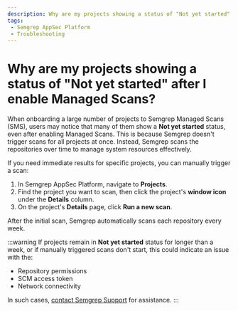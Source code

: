 ```yaml
---
description: Why are my projects showing a status of "Not yet started" after I enable Managed Scans?
tags:
 - Semgrep AppSec Platform
 - Troubleshooting
---
```


# Why are my projects showing a status of "Not yet started" after I enable Managed Scans?

When onboarding a large number of projects to Semgrep Managed Scans (SMS), users may notice that many of them show a **Not yet started** status, even after enabling Managed Scans. This is because Semgrep doesn't trigger scans for all projects at once. Instead, Semgrep scans the repositories over time to manage system resources effectively.

If you need immediate results for specific projects, you can manually trigger a scan:

1. In Semgrep AppSec Platform, navigate to **Projects**.
2. Find the project you want to scan, then click the project's **<i class="far fa-window-restore"></i> window icon** under the **Details** column.
3. On the project's **Details** page, click **Run a new scan**.

After the initial scan, Semgrep automatically scans each repository every week.

:::warning
If projects remain in **Not yet started** status for longer than a week, or if manually triggered scans don't start, this could indicate an issue with the:

- Repository permissions
- SCM access token
- Network connectivity

In such cases, [contact Semgrep Support](/support) for assistance.
:::